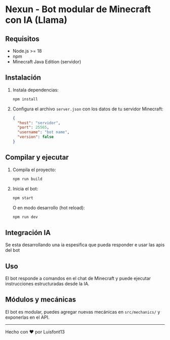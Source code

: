 
# Nexun - Bot modular de Minecraft con IA (Llama)

## Requisitos
- Node.js >= 18
- npm
- Minecraft Java Edition (servidor)

## Instalación
1. Instala dependencias:
	```bash
	npm install
	```
2. Configura el archivo `server.json` con los datos de tu servidor Minecraft:
	```json
	{
	  "host": "servidor",
	  "port": 25565,
	  "username": "bot name",
	  "version": false
	}
	```

## Compilar y ejecutar
1. Compila el proyecto:
	```bash
	npm run build
	```
2. Inicia el bot:
	```bash
	npm start
	```
	O en modo desarrollo (hot reload):
	```bash
	npm run dev
	```

## Integración IA
Se esta desarrollando una ia espesifica que pueda responder 
e usar las apis del bot

## Uso
El bot responde a comandos en el chat de Minecraft y puede ejecutar instrucciones estructuradas desde la IA.

## Módulos y mecánicas
El bot es modular, puedes agregar nuevas mecánicas en `src/mechanics/` y exponerlas en el API.

---
Hecho con ❤️ por Luisfont13
